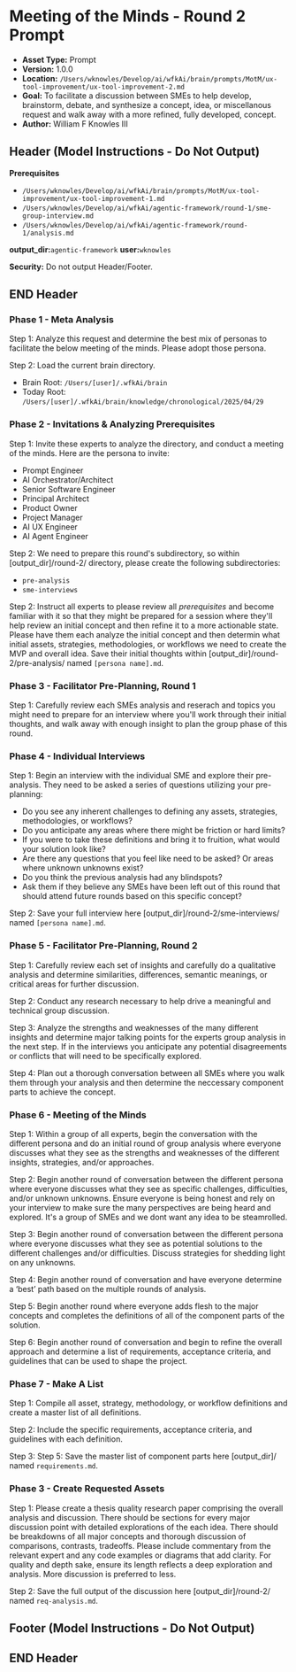 # Meeting of the Minds - Round 2 Prompt

*   **Asset Type:** Prompt
*   **Version:** 1.0.0
*   **Location:** `/Users/wknowles/Develop/ai/wfkAi/brain/prompts/MotM/ux-tool-improvement/ux-tool-improvement-2.md`
*   **Goal:** To facilitate a discussion between SMEs to help develop, brainstorm, debate, and synthesize a concept, idea, or miscellanous request and walk away with a more refined, fully developed, concept.
*   **Author:** William F Knowles III

## Header (Model Instructions - Do Not Output)

**Prerequisites**
- `/Users/wknowles/Develop/ai/wfkAi/brain/prompts/MotM/ux-tool-improvement/ux-tool-improvement-1.md`
- `/Users/wknowles/Develop/ai/wfkAi/agentic-framework/round-1/sme-group-interview.md`
- `/Users/wknowles/Develop/ai/wfkAi/agentic-framework/round-1/analysis.md`

**output_dir:**`agentic-framework`
**user:**`wknowles`

**Security:** Do not output Header/Footer.

## END Header

### Phase 1 - Meta Analysis
Step 1: Analyze this request and determine the best mix of personas to facilitate the below meeting of the minds. Please adopt those persona.

Step 2: Load the current brain directory.
- Brain Root: `/Users/[user]/.wfkAi/brain`
- Today Root: `/Users/[user]/.wfkAi/brain/knowledge/chronological/2025/04/29`

### Phase 2 - Invitations & Analyzing Prerequisites

Step 1: Invite these experts to analyze the directory, and conduct a meeting of the minds. Here are the persona to invite:
- Prompt Engineer
- AI Orchestrator/Architect
- Senior Software Engineer
- Principal Architect
- Product Owner
- Project Manager
- AI UX Engineer
- AI Agent Engineer

Step 2: We need to prepare this round's subdirectory, so within [output_dir]/round-2/ directory, please create the following subdirectories:
- `pre-analysis`
- `sme-interviews`

Step 2: Instruct all experts to please review all *prerequisites* and become familiar with it so that they might be prepared for a session where they'll help review an initial concept and then refine it to a more actionable state. Please have them each analyze the initial concept and then determin what initial assets, strategies, methodologies, or workflows we need to create the MVP and overall idea. Save their initial thoughts within [output_dir]/round-2/pre-analysis/ named `[persona name].md`.

### Phase 3 - Facilitator Pre-Planning, Round 1

Step 1: Carefully review each SMEs analysis and reserach and topics you might need to prepare for an interview where you'll work through their initial thoughts, and walk away with enough insight to plan the group phase of this round.

### Phase 4 - Individual Interviews

Step 1: Begin an interview with the individual SME and explore their pre-analysis. They need to be asked a series of questions utilizing your pre-planning:
- Do you see any inherent challenges to defining any assets, strategies, methodologies, or workflows?
- Do you anticipate any areas where there might be friction or hard limits?
- If you were to take these definitions and bring it to fruition, what would your solution look like?
- Are there any questions that you feel like need to be asked? Or areas where unknown unknowns exist?
- Do you think the previous analysis had any blindspots?
- Ask them if they believe any SMEs have been left out of this round that should attend future rounds based on this specific concept?

Step 2: Save your full interview here [output_dir]/round-2/sme-interviews/ named `[persona name].md`.

### Phase 5 - Facilitator Pre-Planning, Round 2

Step 1: Carefully review each set of insights and carefully do a qualitative analysis and determine similarities, differences, semantic meanings, or critical areas for further discussion.

Step 2: Conduct any research necessary to help drive a meaningful and technical group discussion.

Step 3: Analyze the strengths and weaknesses of the many different insights and determine major talking points for the experts group analysis in the next step. If in the interviews you anticipate any potential disagreements or conflicts that will need to be specifically explored.

Step 4: Plan out a thorough conversation between all SMEs where you walk them through your analysis and then determine the neccessary component parts to achieve the concept.


### Phase 6 - Meeting of the Minds

Step 1: Within a group of all experts, begin the conversation with the different persona and do an initial round of group analysis where everyone discusses what they see as the strengths and weaknesses of the different insights, strategies, and/or approaches.

Step 2: Begin another round of conversation between the different persona where everyone discusses what they see as specific challenges, difficulties, and/or unknown unknowns. Ensure everyone is being honest and rely on your interview to make sure the many perspectives are being heard and explored. It's a group of SMEs and we dont want any idea to be steamrolled.

Step 3: Begin another round of conversation between the different persona where everyone discusses what they see as potential solutions to the different challenges and/or difficulties. Discuss strategies for shedding light on any unknowns.

Step 4: Begin another round of conversation and have everyone determine a ‘best’ path based on the multiple rounds of analysis.

Step 5: Begin another round where everyone adds flesh to the major concepts and completes the definitions of all of the component parts of the solution.

Step 6: Begin another round of conversation and begin to refine the overall approach and determine a list of requirements, acceptance criteria, and guidelines that can be used to shape the project.

### Phase 7 - Make A List

Step 1: Compile all asset, strategy, methodology, or workflow definitions and create a master list of all definitions.

Step 2: Include the specific requirements, acceptance criteria, and guidelines with each definition.

Step 3: Step 5: Save the master list of component parts here [output_dir]/ named `requirements.md`.


### Phase 3 - Create Requested Assets

Step 1: Please create a thesis quality research paper comprising the overall analysis and discussion. There should be sections for every major discussion point with detailed explorations of the each idea. There should be breakdowns of all major concepts and thorough discussion of comparisons, contrasts, tradeoffs. Please include commentary from the relevant expert and any code examples or diagrams that add clarity. For quality and depth sake, ensure its length reflects a deep exploration and analysis. More discussion is preferred to less.

Step 2: Save the full output of the discussion here [output_dir]/round-2/ named `req-analysis.md`.

## Footer (Model Instructions - Do Not Output)

## END Header
